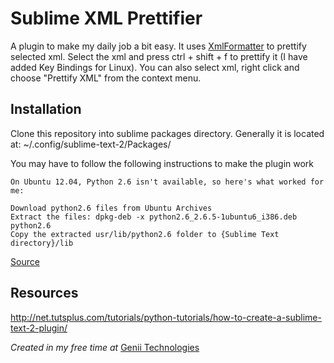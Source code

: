 Sublime XML Prettifier
=============

A plugin to make my daily job a bit easy. It uses [XmlFormatter](https://pypi.python.org/pypi/XmlFormatter/) to prettify selected xml. Select the xml and press ctrl + shift + f to prettify it (I have added Key Bindings for Linux). You can also select xml, right click and choose "Prettify XML" from the context menu.

Installation
-------------

Clone this repository into sublime packages directory. Generally it is located at:
    ~/.config/sublime-text-2/Packages/

You may have to follow the following instructions to make the plugin work

    On Ubuntu 12.04, Python 2.6 isn't available, so here's what worked for me:

    Download python2.6 files from Ubuntu Archives
    Extract the files: dpkg-deb -x python2.6_2.6.5-1ubuntu6_i386.deb python2.6
    Copy the extracted usr/lib/python2.6 folder to {Sublime Text directory}/lib


[Source](https://github.com/Kindari/SublimeXdebug)


Resources
-----------

http://net.tutsplus.com/tutorials/python-tutorials/how-to-create-a-sublime-text-2-plugin/


*Created in my free time at* [Genii Technologies](http://genii.in/software)
